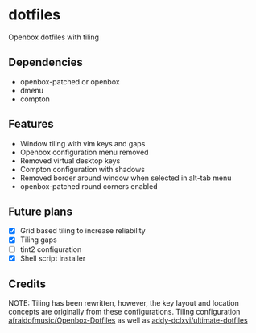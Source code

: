 # dotfiles
Openbox dotfiles with tiling
## Dependencies
* openbox-patched or openbox
* dmenu 
* compton 
## Features
* Window tiling with vim keys and gaps
* Openbox configuration menu removed
* Removed virtual desktop keys
* Compton configuration with shadows
* Removed border around window when selected in alt-tab menu
* openbox-patched round corners enabled
## Future plans
- [x] Grid based tiling to increase reliability 
- [x] Tiling gaps
- [ ] tint2 configuration 
- [x] Shell script installer 
## Credits
NOTE: Tiling has been rewritten, however, the key layout and location concepts are originally from these configurations.
Tiling configuration [afraidofmusic/Openbox-Dotfiles](https://github.com/afraidofmusic/Openbox-Dotfiles) as well as 
[addy-dclxvi/ultimate-dotfiles](https://github.com/addy-dclxvi/ultimate-dotfiles/blob/master/.config/openbox/rc.xml)
